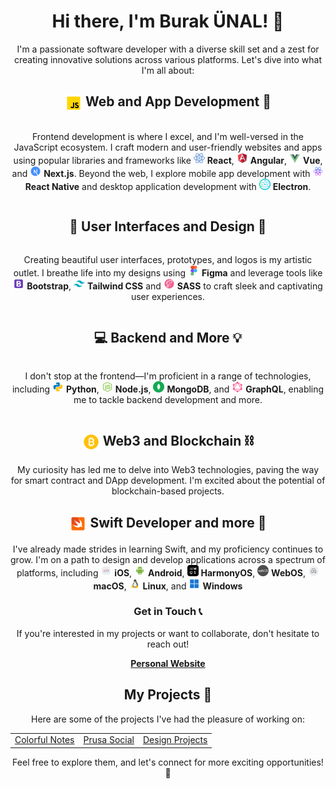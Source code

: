 <!-- Introduction -->
<div align="center">
  <h1>Hi there, I'm Burak ÜNAL! 👋</h1>
  <p>I'm a passionate software developer with a diverse skill set and a zest for creating innovative solutions across various platforms. Let's dive into what I'm all about:</p>
</div>

<!-- Skills and Technologies -->
<div align="center">
  <h2><img src="img/javascript.svg" width="28px" height="28px" style="vertical-align: middle;"> Web and App Development 🚀</h2>
  <p style="display: inline-block; vertical-align: middle;">Frontend development is where I excel, and I'm well-versed in the JavaScript ecosystem. I craft modern and user-friendly websites and apps using popular libraries and frameworks like
    <img src="img/react.svg" width="18px" height="18px"> <b>React</b>,
    <img src="img/angular.svg" width="18px" height="18px"> <b>Angular</b>,
    <img src="img/vue-js.svg" width="18px" height="18px"> <b>Vue</b>, and
    <img src="img/next-js.svg" width="18px" height="18px"> <b>Next.js</b>. Beyond the web, I explore mobile app development with
    <img src="img/react-native.svg" width="18px" height="18px"> <b>React Native</b> and desktop application development with
    <img src="img/electron.svg" width="18px" height="18px"> <b>Electron</b>.
  </p>
</div>

<div align="center">
  <h2>🎨 User Interfaces and Design 🎨</h2>
  <p style="display: inline-block; vertical-align: middle;">Creating beautiful user interfaces, prototypes, and logos is my artistic outlet. I breathe life into my designs using <img src="img/figma.svg" width="18px" height="18px"> <b>Figma</b> and leverage tools like
    <img src="img/bootstrap.svg" width="18px" height="18px"> <b>Bootstrap</b>,
    <img src="img/tailwind.svg" width="18px" height="18px"> <b>Tailwind CSS</b> and
    <img src="img/sass.svg" width="18px" height="18px"> <b>SASS</b> to craft sleek and captivating user experiences.
  </p>
</div>

<div align="center">
  <h2>💻 Backend and More 💡</h2>
  <p style="display: inline-block; vertical-align: middle;">I don't stop at the frontend—I'm proficient in a range of technologies, including
    <img src="img/python.svg" width="18px" height="18px"> <b>Python</b>,
    <img src="img/node-js.svg" width="18px" height="18px"> <b>Node.js</b>,
    <img src="img/mongodb.svg" width="18px" height="18px"> <b>MongoDB</b>, and
    <img src="img/graphql.svg" width="18px" height="18px"> <b>GraphQL</b>, enabling me to tackle backend development and more.
  </p>
</div>

<div align="center">
  <h2><img src="img/bitcoin.svg" width="28px" height="28px" style="vertical-align: middle;"> Web3 and Blockchain ⛓️</h2>
  <p>My curiosity has led me to delve into Web3 technologies, paving the way for smart contract and DApp development. I'm excited about the potential of blockchain-based projects.</p>
</div>

<div align="center">
  <h2><img src="img/swift.svg" width="28px" height="28px" style="vertical-align: middle;"> Swift Developer and more 🍏</h2>
  <p>I've already made strides in learning Swift, and my proficiency continues to grow. I'm on a path to design and develop applications across a spectrum of platforms, including
        <img src="img/ios.svg" width="18px" height="18px"> <b>iOS</b>,
        <img src="img/android.svg" width="18px" height="18px"> <b>Android</b>,
        <img src="img/harmonyos.svg" width="18px" height="18px"> <b>HarmonyOS</b>,
        <img src="img/webos.svg" width="18px" height="18px"> <b>WebOS</b>,
        <img src="img/macos.svg" width="18px" height="18px"> <b>macOS</b>,
        <img src="img/linux.svg" width="18px" height="18px"> <b>Linux</b>, and
        <img src="img/windows.svg" width="18px" height="18px"> <b>Windows</b>
  </p>
</div>

<!-- Contact Section -->
<div align="center">
  <h3>Get in Touch 📞</h3>
  <p>If you're interested in my projects or want to collaborate, don't hesitate to reach out!</p>
  <a href="https://linktr.ee/burakunal18px"><strong>Personal Website</strong></a>
</div>

<!-- Projects Section -->
<div align="center">
  <h2>My Projects 🚧</h2>
  <p>Here are some of the projects I've had the pleasure of working on:</p>
  <table>
    <tr>
      <td><a href="https://burakunal18px.github.io/colorful-notes">Colorful Notes</a></td>
      <td><a href="https://burakunal18px.github.io/prusa-social">Prusa Social</a></td>
      <td><a href="https://www.figma.com/@burakunal">Design Projects</a></td>
    </tr>
  </table>
  <p>Feel free to explore them, and let's connect for more exciting opportunities! 🚀</p>
</div>
